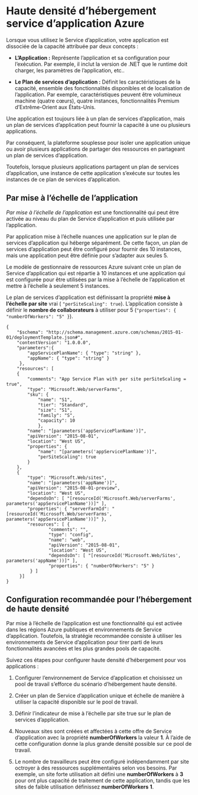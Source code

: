 <properties
    pageTitle="Haute densité d’hébergement service d’application Azure | Microsoft Azure"
    description="Haute densité d’hébergement service d’application Azure"
    authors="btardif"
    manager="wpickett"
    editor=""
    services="app-service\web"
    documentationCenter=""/>

<tags
    ms.service="app-service-web"
    ms.workload="web"
    ms.tgt_pltfrm="na"
    ms.devlang="multiple"
    ms.topic="article"
    ms.date="10/24/2016"
    ms.author="byvinyal"/>

# <a name="high-density-hosting-on-azure-app-service"></a>Haute densité d’hébergement service d’application Azure

Lorsque vous utilisez le Service d’application, votre application est dissociée de la capacité attribuée par deux concepts :

- **L’Application :** Représente l’application et sa configuration pour l’exécution. Par exemple, il inclut la version de .NET que le runtime doit charger, les paramètres de l’application, etc..

- **Le Plan de services d’application :** Définit les caractéristiques de la capacité, ensemble des fonctionnalités disponibles et de localisation de l’application. Par exemple, caractéristiques peuvent être volumineux machine (quatre cœurs), quatre instances, fonctionnalités Premium d’Extrême-Orient aux États-Unis.

Une application est toujours liée à un plan de services d’application, mais un plan de services d’application peut fournir la capacité à une ou plusieurs applications.

Par conséquent, la plateforme souplesse pour isoler une application unique ou avoir plusieurs applications de partager des ressources en partageant un plan de services d’application.

Toutefois, lorsque plusieurs applications partagent un plan de services d’application, une instance de cette application s’exécute sur toutes les instances de ce plan de services d’application.

## <a name="per-app-scaling"></a>Par mise à l’échelle de l’application
*Par mise à l’échelle de l’application* est une fonctionnalité qui peut être activée au niveau du plan de Service d’application et puis utilisée par l’application.

Par application mise à l’échelle nuances une application sur le plan de services d’application qui héberge séparément. De cette façon, un plan de services d’application peut être configuré pour fournir des 10 instances, mais une application peut être définie pour s’adapter aux seules 5.

Le modèle de gestionnaire de ressources Azure suivant crée un plan de Service d’application qui est répartie à 10 instances et une application qui est configurée pour être utilisées par la mise à l’échelle de l’application et mettre à l’échelle à seulement 5 instances.

Le plan de services d’application est définissant la propriété **mise à l’échelle par site** vrai ( `"perSiteScaling": true`). L’application consiste à définir le **nombre de collaborateurs** à utiliser pour 5 (`"properties": { "numberOfWorkers": "5" }`).

    {
        "$schema": "http://schema.management.azure.com/schemas/2015-01-01/deploymentTemplate.json#",
        "contentVersion": "1.0.0.0",
        "parameters":{
            "appServicePlanName": { "type": "string" },
            "appName": { "type": "string" }
         },
        "resources": [
        {
            "comments": "App Service Plan with per site perSiteScaling = true",
            "type": "Microsoft.Web/serverFarms",
            "sku": {
                "name": "S1",
                "tier": "Standard",
                "size": "S1",
                "family": "S",
                "capacity": 10
                },
            "name": "[parameters('appServicePlanName')]",
            "apiVersion": "2015-08-01",
            "location": "West US",
            "properties": {
                "name": "[parameters('appServicePlanName')]",
                "perSiteScaling": true
            }
        },
        {
            "type": "Microsoft.Web/sites",
            "name": "[parameters('appName')]",
            "apiVersion": "2015-08-01-preview",
            "location": "West US",
            "dependsOn": [ "[resourceId('Microsoft.Web/serverFarms', parameters('appServicePlanName'))]" ],
            "properties": { "serverFarmId": "[resourceId('Microsoft.Web/serverFarms', parameters('appServicePlanName'))]" },
            "resources": [ {
                    "comments": "",
                    "type": "config",
                    "name": "web",
                    "apiVersion": "2015-08-01",
                    "location": "West US",
                    "dependsOn": [ "[resourceId('Microsoft.Web/Sites', parameters('appName'))]" ],
                    "properties": { "numberOfWorkers": "5" }
             } ]
         }]
    }


## <a name="recommended-configuration-for-high-density-hosting"></a>Configuration recommandée pour l’hébergement de haute densité

Par mise à l’échelle de l’application est une fonctionnalité qui est activée dans les régions Azure publiques et environnements de Service d’application. Toutefois, la stratégie recommandée consiste à utiliser les environnements de Service d’application pour tirer parti de leurs fonctionnalités avancées et les plus grandes pools de capacité.  

Suivez ces étapes pour configurer haute densité d’hébergement pour vos applications :

1. Configurer l’environnement de Service d’application et choisissez un pool de travail s’efforce du scénario d’hébergement haute densité.

1. Créer un plan de Service d’application unique et échelle de manière à utiliser la capacité disponible sur le pool de travail.

1. Définir l’indicateur de mise à l’échelle par site true sur le plan de services d’application.

1. Nouveaux sites sont créées et affectées à cette offre de Service d’application avec la propriété **numberOfWorkers** la valeur **1**. À l’aide de cette configuration donne la plus grande densité possible sur ce pool de travail.

1. Le nombre de travailleurs peut être configuré indépendamment par site octroyer à des ressources supplémentaires selon vos besoins. Par exemple, un site forte utilisation ait défini une **numberOfWorkers** à **3** pour ont plus capacité de traitement de cette application, tandis que les sites de faible utilisation définissez **numberOfWorkers** **1**.
